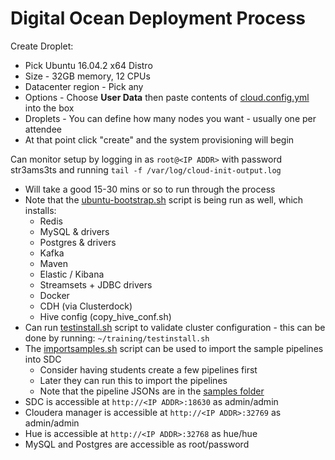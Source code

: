 # Digital Ocean Deployment Process
Create Droplet:
- Pick Ubuntu 16.04.2 x64 Distro
- Size - 32GB memory, 12 CPUs
- Datacenter region - Pick any
- Options - Choose **User Data** then paste contents of [cloud.config.yml](cloud.config.yml) into the box
- Droplets - You can define how many nodes you want - usually one per attendee
- At that point click "create" and the system provisioning will begin


Can monitor setup by logging in as `root@<IP ADDR>`  with password str3ams3ts and running 
`tail -f /var/log/cloud-init-output.log`
- Will take a good 15-30 mins or so to run through the process
- Note that the [ubuntu-bootstrap.sh](ubuntu-bootstrap.sh) script is being run as well, which installs:
  * Redis
  * MySQL & drivers
  * Postgres & drivers
  * Kafka
  * Maven
  * Elastic / Kibana
  * Streamsets + JDBC drivers
  * Docker
  * CDH (via Clusterdock)
  * Hive config (copy_hive_conf.sh)
- Can run [testinstall.sh](testinstall.sh) script to validate cluster configuration - this can be done by running:
  `~/training/testinstall.sh`
- The [importsamples.sh](importsamples.sh) script can be used to import the sample pipelines into SDC
  * Consider having students create a few pipelines first 
  * Later they can run this to import the pipelines 
  * Note that the pipeline JSONs are in the [samples folder](samples)
- SDC is accessible at `http://<IP ADDR>:18630` as admin/admin
- Cloudera manager is accessible at `http://<IP ADDR>:32769` as admin/admin
- Hue is accessible at `http://<IP ADDR>:32768` as hue/hue
- MySQL and Postgres are accessible as root/password
